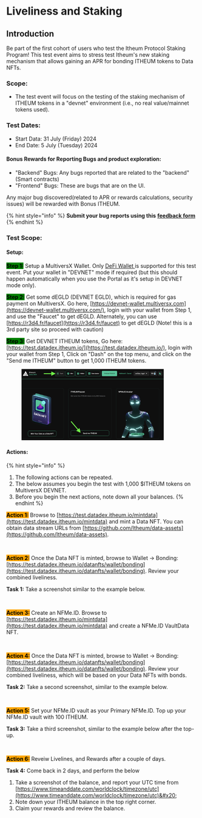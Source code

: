 # Liveliness and Staking

## Introduction

Be part of the first cohort of users who test the Itheum Protocol Staking Program! This test event aims to stress test Itheum's new staking mechanism that allows gaining an APR for bonding ITHEUM tokens to Data NFTs.&#x20;



### Scope:

* The test event will focus on the testing of the staking mechanism of ITHEUM tokens in a "devnet" environment (i.e., no real value/mainnet tokens used).

### Test Dates:

* Start Data: 31 July (Friday) 2024
* End Date:  5 July (Tuesday) 2024

#### Bonus Rewards for Reporting Bugs and product exploration:

* "Backend" Bugs: Any bugs reported that are related to the "backend" (Smart contracts)&#x20;
* "Frontend" Bugs: These are bugs that are on the UI.

Any major bug discovered(related to APR or rewards calculations, security issues) will be rewarded with Bonus ITHEUM.

{% hint style="info" %}
**Submit your bug reports using this** [**feedback form**](https://forms.gle/utFkSfQyHbfjWdWv9)
{% endhint %}

### Test Scope:

#### Setup:

<mark style="background-color:green;">**Step 1:**</mark> Setup a MultiversX Wallet. Only [DeFi Wallet ](../../../integrators/supported-wallets/multiversx-defi-wallet.md)is supported for this test event. Put your wallet in "DEVNET" mode if required (but this should happen automatically when you use the Portal as it's setup in DEVNET mode only).

<mark style="background-color:green;">**Step 2:**</mark> Get some dEGLD (DEVNET EGLD), which is required for gas payment on MultiversX. Go here, [https://devnet-wallet.multiversx.com](https://devnet-wallet.multiversx.com/), login with your wallet from Step 1, and use the "Faucet" to get dEGLD. Alternately, you can use [https://r3d4.fr/faucet](https://r3d4.fr/faucet) to get dEGLD (Note! this is a 3rd party site so proceed with caution)

<mark style="background-color:green;">**Step 3:**</mark> Get DEVNET ITHEUM tokens, Go here: [https://test.datadex.itheum.io/](https://test.datadex.itheum.io/), login with your wallet from Step 1, Click on "Dash" on the top menu, and click on the "Send me ITHEUM" button to get 1,000 ITHEUM tokens.

<figure><img src="../../../.gitbook/assets/image (1) (1) (1).png" alt="" width="375"><figcaption></figcaption></figure>

#### Actions:

{% hint style="info" %}
1. The following actions can be repeated.
2. The below assumes you begin the test with 1,000 $ITHEUM tokens on MultiversX DEVNET.
3. Before you begin the next actions, note down all your balances.
{% endhint %}

<mark style="background-color:orange;">**Action 1:**</mark> Browse to [https://test.datadex.itheum.io/mintdata](https://test.datadex.itheum.io/mintdata) and mint a Data NFT. You can obtain data stream URLs from [https://github.com/Itheum/data-assets](https://github.com/Itheum/data-assets).

<figure><img src="https://lh7-rt.googleusercontent.com/docsz/AD_4nXd9Je8hXvCFFnUSfU9GgLFfoe1VpigKkKEH0FdqpnUWyq8snX3xcFN7z4CObDrofq1tjkF4KQsAV7d9BwH1CDZhVZ-eBi0SFiu5X7MJQQrHvGxhdWtbS7kJ8hqsjwLhqOH8x3QUjv8EJnVCqY-10lSxNHY?key=OH8fLwS95lQR9XaMw4LPAg" alt=""><figcaption></figcaption></figure>

<mark style="background-color:orange;">**Action 2:**</mark> Once the Data NFT is minted, browse to Wallet -> Bonding: [https://test.datadex.itheum.io/datanfts/wallet/bonding](https://test.datadex.itheum.io/datanfts/wallet/bonding). Review your combined liveliness.

**Task 1:** Take a screenshot similar to the example below.

<figure><img src="https://lh7-rt.googleusercontent.com/docsz/AD_4nXc94VGjuCa8eliMGu3YKY1IB98eK0Or6HNaJZhkNFf_56ajgVkyMVPGsohrvjMDobPXTrE6ybSYUMMq1aD_dW8Iabxn5yPIrH9y_M62LIBM309c2p825Zzl2beHa65i4IFvX27EisZT7xqlwCqboGVgx09B?key=OH8fLwS95lQR9XaMw4LPAg" alt=""><figcaption></figcaption></figure>

<mark style="background-color:orange;">**Action 3:**</mark> Create an NFMe.ID. Browse to [https://test.datadex.itheum.io/mintdata](https://test.datadex.itheum.io/mintdata) and create a NFMe.ID VaultData NFT.

<figure><img src="https://lh7-rt.googleusercontent.com/docsz/AD_4nXdpCdz4fwHx63iOwo3IXgrvgisUjW0IDvF4vdn_Qz4sQMbl6c7RjJjQjPmHjV0QEDHWBOZSyQXDM9VRDZote8xMBdzELGOmZIE11uFFnHUtKxqmCTseBAkcoxybrMpzidUctlN7b2NMe7qpaznCUBvmK3g?key=OH8fLwS95lQR9XaMw4LPAg" alt=""><figcaption></figcaption></figure>

<mark style="background-color:orange;">**Action 4:**</mark> Once the Data NFT is minted, browse to Wallet -> Bonding: [https://test.datadex.itheum.io/datanfts/wallet/bonding](https://test.datadex.itheum.io/datanfts/wallet/bonding). Review your combined liveliness, which will be based on your Data NFTs with bonds.

**Task 2:** Take a second screenshot, similar to the example below.

<figure><img src="https://lh7-rt.googleusercontent.com/docsz/AD_4nXfhlrC_WFufpJUK4yfX2ugDiHvYnJps8rwFzBKS5XSWHGE26uZfkRqEk8B2Y0AtwkJkgiuh9ywwhgWl2bVSaX3oB9GgLcQ4qhUT5fl9hNoFgpHwPi0idxkadCPEiJQ7HC6u2FFKjEycNjvS6s8BhHgrQw7z?key=OH8fLwS95lQR9XaMw4LPAg" alt=""><figcaption></figcaption></figure>

<mark style="background-color:orange;">**Action 5:**</mark> Set your NFMe.ID vault as your Primary NFMe.ID. Top up your NFMe.ID vault with 100 ITHEUM.

**Task 3:** Take a third screenshot, similar to the example below after the top-up.

<figure><img src="https://lh7-rt.googleusercontent.com/docsz/AD_4nXeHaMtARsCb_1tYjxhkoiKKdBr58hpHVEOoh6W-Heng1U-D2jNxwOeNYBSCskHI5T_kJMB-aSOHLQmse_bvZI1n8IFNF-_zdmeETwaZhw2RPps_bb06RP1WvyUGzFY5RFWWWSxiThFmzmy82uMxtq_XkSg?key=OH8fLwS95lQR9XaMw4LPAg" alt=""><figcaption></figcaption></figure>

<mark style="background-color:orange;">**Action 6:**</mark> Reveiw Livelines, and Rewards after a couple of days.

**Task 4:** Come back in 2 days, and perform the below

1. Take a screenshot of the balance, and report your UTC time from [https://www.timeanddate.com/worldclock/timezone/utc](https://www.timeanddate.com/worldclock/timezone/utc)&#x20;
2. Note down your ITHEUM balance in the top right corner.&#x20;
3. Claim your rewards and review the balance.





